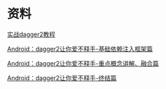 # 资料

[实战dagger2教程](https://github.com/luxiaoming/dagger2Demo)

[Android：dagger2让你爱不释手-基础依赖注入框架篇](https://www.jianshu.com/p/cd2c1c9f68d4)

[Android：dagger2让你爱不释手-重点概念讲解、融合篇](https://www.jianshu.com/p/1d42d2e6f4a5)

[Android：dagger2让你爱不释手-终结篇](https://www.jianshu.com/p/65737ac39c44)